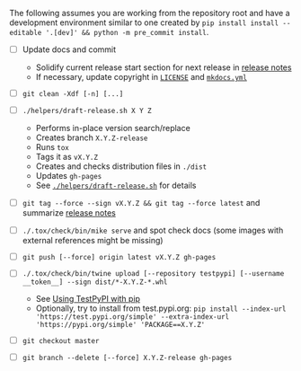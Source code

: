 <!---
  Copyright and other protections apply. Please see the accompanying LICENSE file for
  rights and restrictions governing use of this software. All rights not expressly
  waived or licensed are reserved. If that file is missing or appears to be modified
  from its original, then please contact the author before viewing or using this
  software in any capacity.

  !!!!!!!!!!!!!!!!!!!!!!!!!!!!!!!!!!!!!!!!!!!!!!!!!!!!!!!!!!!!!!!!!!!!
  !!!!!!!!!!!!!!! IMPORTANT: READ THIS BEFORE EDITING! !!!!!!!!!!!!!!!
  !!!!!!!!!!!!!!!!!!!!!!!!!!!!!!!!!!!!!!!!!!!!!!!!!!!!!!!!!!!!!!!!!!!!
  Please keep each sentence on its own unwrapped line.
  It looks like crap in a text editor, but it has no effect on rendering, and it allows much more useful diffs.
  Thank you!
-->

The following assumes you are working from the repository root and have a development environment similar to one created by ``pip install install --editable '.[dev]' && python -m pre_commit install``.

* [ ] Update docs and commit
  * Solidify current release start section for next release in [release notes](../docs/notes.md)
  * If necessary, update copyright in [``LICENSE``](../LICENSE) and [``mkdocs.yml``](../mkdocs.yml)

* [ ] ``git clean -Xdf [-n] [...]``

* [ ] ``./helpers/draft-release.sh X Y Z``
  * Performs in-place version search/replace
  * Creates branch ``X.Y.Z-release``
  * Runs ``tox``
  * Tags it as ``vX.Y.Z``
  * Creates and checks distribution files in ``./dist``
  * Updates ``gh-pages``
  * See [``./helpers/draft-release.sh``](draft-release.sh) for details

* [ ] ``git tag --force --sign vX.Y.Z && git tag --force latest`` and summarize [release notes](../docs/notes.md)

* [ ] ``./.tox/check/bin/mike serve`` and spot check docs (some images with external references might be missing)

* [ ] ``git push [--force] origin latest vX.Y.Z gh-pages``

* [ ] ``./.tox/check/bin/twine upload [--repository testpypi] [--username __token__] --sign dist/*-X.Y.Z-*.whl``
  * See [Using TestPyPI with pip](https://packaging.python.org/guides/using-testpypi/#using-testpypi-with-pip)
  * Optionally, try to install from test.pypi.org: ``pip install --index-url 'https://test.pypi.org/simple' --extra-index-url 'https://pypi.org/simple' 'PACKAGE==X.Y.Z'``

* [ ] ``git checkout master``

* [ ] ``git branch --delete [--force] X.Y.Z-release gh-pages``
